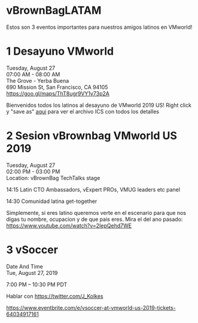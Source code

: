 # vBrownBagLATAM

Estos son 3 eventos importantes para nuestros amigos latinos en VMworld!

# 1 Desayuno VMworld

Tuesday, August 27  
07:00 AM - 08:00 AM  
The Grove - Yerba Buena  
690 Mission St, San Francisco, CA 94105  
https://goo.gl/maps/ThT8ugr9VY1y73p2A  

Bienvenidos todos los latinos al desayuno de VMworld 2019 US! Right click y "save as" [aqui](https://github.com/arielsanchezmora/vBrownBagLATAM/blob/master/Desayuno%20Latino%20en%20VMworld!%20Todo%20latino%20bienvenido!.ics) para ver el archivo ICS con  todos los detalles


# 2 Sesion vBrownbag VMworld US 2019

Tuesday, August 27  
02:00 PM - 03:00 PM  
Location: vBrownBag TechTalks stage  

14:15 Latin CTO Ambassadors, vExpert PROs, VMUG leaders etc panel   

14:30 Comunidad latina get-together  

Simplemente, si eres latino queremos verte en el escenario para que nos digas tu nombre, ocupacion y de que pais eres. Mira el del ano pasado:  
https://www.youtube.com/watch?v=2IepQehd7WE


# 3 vSoccer

Date And Time  
Tue, August 27, 2019  

7:00 PM – 10:30 PM PDT  

Hablar con https://twitter.com/J_Kolkes  

https://www.eventbrite.com/e/vsoccer-at-vmworld-us-2019-tickets-64034917161  



